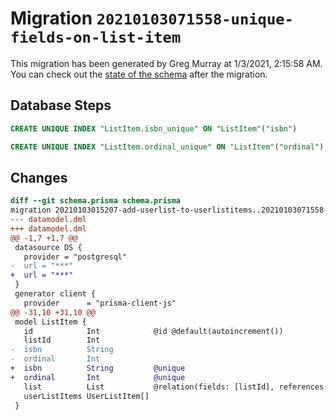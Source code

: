 # Migration `20210103071558-unique-fields-on-list-item`

This migration has been generated by Greg Murray at 1/3/2021, 2:15:58 AM.
You can check out the [state of the schema](./schema.prisma) after the migration.

## Database Steps

```sql
CREATE UNIQUE INDEX "ListItem.isbn_unique" ON "ListItem"("isbn")

CREATE UNIQUE INDEX "ListItem.ordinal_unique" ON "ListItem"("ordinal")
```

## Changes

```diff
diff --git schema.prisma schema.prisma
migration 20210103015207-add-userlist-to-userlistitems..20210103071558-unique-fields-on-list-item
--- datamodel.dml
+++ datamodel.dml
@@ -1,7 +1,7 @@
 datasource DS {
   provider = "postgresql"
-  url = "***"
+  url = "***"
 }
 generator client {
   provider      = "prisma-client-js"
@@ -31,10 +31,10 @@
 model ListItem {
   id            Int            @id @default(autoincrement())
   listId        Int
-  isbn          String
-  ordinal       Int
+  isbn          String         @unique
+  ordinal       Int            @unique
   list          List           @relation(fields: [listId], references: [id])
   userListItems UserListItem[]
 }
```
